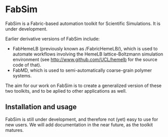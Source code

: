 FabSim
======

FabSim is a Fabric-based automation toolkit for Scientific Simulations. It is under development.

Earlier derivative versions of FabSim include:
* FabHemeLB (previously known as /FabricHemeLB/), which is used to automate workflows involving 
the HemeLB lattice-Boltzmann simulation environment (see http://www.github.com/UCL/hemelb for 
the source code of that).
* FabMD, which is used to semi-automatically coarse-grain polymer systems.

The aim for our work on FabSim is to create a generalized version of these two toolkits, 
and to be aplied to other applications as well.

## Installation and usage 

FabSim is still under development, and therefore not (yet) easy to use for new users. We will 
add documentation in the near future, as the toolkit matures.
